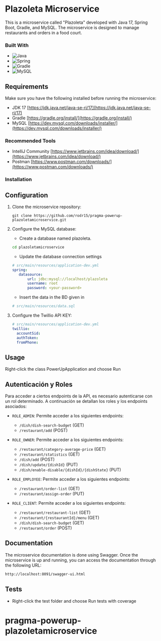 # Plazoleta Microservice

This is a microservice called "Plazoleta" developed with Java 17, Spring Boot, Gradle, and MySQL. The microservice is designed to manage restaurants and orders in a food court.

### Built With

* ![Java](https://img.shields.io/badge/java-%23ED8B00.svg?style=for-the-badge&logo=java&logoColor=white)
* ![Spring](https://img.shields.io/badge/Spring-6DB33F?style=for-the-badge&logo=spring&logoColor=white)
* ![Gradle](https://img.shields.io/badge/Gradle-02303A.svg?style=for-the-badge&logo=Gradle&logoColor=white)
* ![MySQL](https://img.shields.io/badge/MySQL-00000F?style=for-the-badge&logo=mysql&logoColor=white)


## Requirements

Make sure you have the following installed before running the microservice:

* JDK 17 [https://jdk.java.net/java-se-ri/17](https://jdk.java.net/java-se-ri/17)
* Gradle [https://gradle.org/install/](https://gradle.org/install/)
* MySQL [https://dev.mysql.com/downloads/installer/](https://dev.mysql.com/downloads/installer/)

### Recommended Tools
* IntelliJ Community [https://www.jetbrains.com/idea/download/](https://www.jetbrains.com/idea/download/)
* Postman [https://www.postman.com/downloads/](https://www.postman.com/downloads/)

### Installation

## Configuration

1. Clone the microservice repository:

   ```shell
   git clone https://github.com/rodr15/pragma-powerup-plazoletamicroservice.git
   ```
   
2. Configure the MySQL database:
   * Create a database named plazoleta.
   ```sh
   cd plazoletamicroservice
   ```
   * Update the database connection settings
   
   ```yml
   # src/main/resources/application-dev.yml
   spring:
      datasource:
          url: jdbc:mysql://localhost/plazoleta
          username: root
          password: <your-password>
   ```
   * Insert the data in the BD given in 
   ```yml
   # src/main/resources/data.sql
   ```
3. Configure the Twillio API KEY:
    ```yml
   # src/main/resources/application-dev.yml
   twillio:
      accountSid:
      authToken: 
      fromPhone: 
   ```

<!-- USAGE -->
## Usage
Right-click the class PowerUpApplication and choose Run

## Autenticación y Roles

Para acceder a ciertos endpoints de la API, es necesario autenticarse con un rol determinado. A continuación se detallan los roles y los endpoints asociados:

- `ROLE_ADMIN`: Permite acceder a los siguientes endpoints:
   - `/dish/dish-search-budget` (GET)
   - `/restaurant/add` (POST)
  
- `ROLE_OWNER`: Permite acceder a los siguientes endpoints:
  - `/restaurant/category-average-price` (GET)
  - `/restaurant/statistics` (GET)
  - `/dish/add` (POST)
  - `/dish/update/{dishId}` (PUT)
  - `/dish/enable-disable/{dishId}/{dishState}` (PUT)

- `ROLE_EMPLOYEE`: Permite acceder a los siguientes endpoints:
  - `/restaurant/order-list` (GET)
  - `/restaurant/assign-order` (PUT)

- `ROLE_CLIENT`: Permite acceder a los siguientes endpoints:
  - `/restaurant/restaurant-list` (GET)
  - `/restaurant/{restaurantId}/menu` (GET)
  - `/dish/dish-search-budget` (GET)
  - `/restaurant/order` (POST)

## Documentation
The microservice documentation is done using Swagger. Once the microservice is up and running, you can access the documentation through the following URL:
```sh
http://localhost:8091/swagger-ui.html
```

<!-- ROADMAP -->
## Tests

- Right-click the test folder and choose Run tests with coverage
# pragma-powerup-plazoletamicroservice
